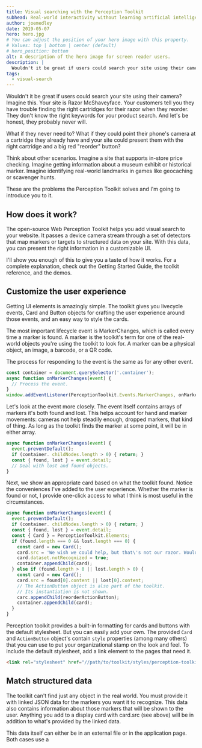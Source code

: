 ```yaml
---
title: Visual searching with the Perception Toolkit
subhead: Real-world interactivity without learning artificial intelligence
author: joemedley
date: 2019-05-07
hero: hero.jpg
# You can adjust the position of your hero image with this property.
# Values: top | bottom | center (default)
# hero_position: bottom
alt: A description of the hero image for screen reader users.
description: |
  Wouldn't it be great if users could search your site using their camera?
tags:
  - visual-search
---
```

Wouldn't it be great if users could search your site using their camera? Imagine
this. Your site is Razor McShaveyface. Your customers tell you they have trouble
finding the right cartridges for their razor when they reorder. They don't know
the right keywords for your product search. And let's be honest, they probably
never will.

What if they never need to? What if they could point their phone's camera at a
cartridge they already have and your site could present them with the right
cartridge and a big red "reorder" button?

Think about other scenarios. Imagine a site that supports in-store price
checking. Imagine getting information about a museum exhibit or historical
marker. Imagine identifying real-world landmarks in games like geocaching or
scavenger hunts.

These are the problems the Perception Toolkit solves and I'm going to introduce
you to it.

## How does it work?

The open-source Web Perception Toolkit helps you add visual search to your
website. It passes a device camera stream through a set of detectors that map
markers or targets to structured data on your site. With this data, you can
present the right information in a customizable UI.

I'll show you enough of this to give you a taste of how it works. For a complete
explanation, check out the Getting Started Guide, the toolkit reference, and the
demos.

## Customize the user experience

Getting UI elements is amazingly simple. The toolkit gives you livecycle events,
Card and Button objects for crafting the user experience around those events,
and an easy way to style the cards.

The most important lifecycle event is MarkerChanges, which is called every time
a marker is found. A marker is the toolkit's term for one of the real-world
objects you're using the toolkit to look for. A marker can be a physical object,
an image, a barcode, or a QR code.

The process for responding to the event is the same as for any other event.

```js
const container = document.querySelector('.container');
async function onMarkerChanges(event) {
  // Process the event.
}
window.addEventListener(PerceptionToolkit.Events.MarkerChanges, onMarkerChanges);
```

Let's look at the event more closely. The event itself contains arrays of
markers it's both found and lost. This helps account for hand and marker
movements: cameras not help steadily enough, dropped markers, that kind of
thing. As long as the toolkit finds the marker at some point, it will be in
either array.

```js
async function onMarkerChanges(event) {
  event.preventDefault();
  if (container. childNodes.length > 0) { return; }
  const { found, lost } = event.detail;
  // Deal with lost and found objects.
}
```

Next, we show an appropriate card based on what the toolkit found. Notice the
conveniences I've added to the user experience. Whether the marker is found or
not, I provide one-click access to what I think is most useful in the
circumstances.

```js
async function onMarkerChanges(event) {
  event.preventDefault();
  if (container. childNodes.length > 0) { return; }
  const { found, lost } = event.detail;
  const { Card } = PerceptionToolkit.Elements;
  if (found.length === 0 && lost.length === 0) {
    const card = new Card();
    card.src = 'We wish we could help, but that\'s not our razor. Would you like to see <a href="/catalog">our catalog</a>?';
    card.dataset.notRecognized = true;
    container.appendChild(card);
  } else if (found.length > 0 || lost.length > 0) {
    const card = new Card();
    card.src = found[0].content || lost[0].content;
    // The ActionButton object is also part of the toolkit.
    // Its instantiation is not shown.
    carc.appendChild(reorderActionButton);
    container.appendChild(card);
  }
}
```

Perception toolkit provides a built-in formatting for cards and buttons with the
default stylesheet. But you can easily add your own. The provided `Card` and
`ActionButton` object's contain `style` properties (among many others) that you
can use to put your organizational stamp on the look and feel. To include the
default stylesheet, add a link element to the pages that need it.

```html
<link rel="stylesheet" href="//path/to/toolkit/styles/perception-toolkit.css">
```

## Match structured data

The toolkit can't find just any object in the real world. You must provide it
with linked JSON data for the markers you want it to recognize. This data also
contains information about those markers that will be shown to the user.
Anything you add to a display card with card.src (see above) will be in addition
to what's provided by the linked data.

This data itself can either be in an external file or in the application page.
Both cases use a <script> tag. If you're new to linked data, notice the mime
type.

```html
<script type="application/ld+json" src="//path/to/your/sitemap.jsonld">
```

Or

```js
<script type="application/ld+json">
{
  "@context": "https://schema.googleapis.com/",
  "@type": "ARArtifact",
  "arTarget": {
    "@type": "Barcode",
    "text": "Inline Barcode"
  },
  "arContent": {
    "@type": "WebPage",
    "url": "http://example.com/item.html",
    "name": "Item name",
    "description": "A short description explaining a little more about the item.",
    "image": "http://example.com/images/item-image.jpg"
  }
}
</script>
```

## Conclusion

As I said at the top, this is not an exhaustive look at the Perception Toolkit.
Hopefully it gives you a sense of how easy it is to add visual searching to a
web site. Learn more with the Getting Started guide and the demo. Dig in to the
toolkit documentation all that it can do.
